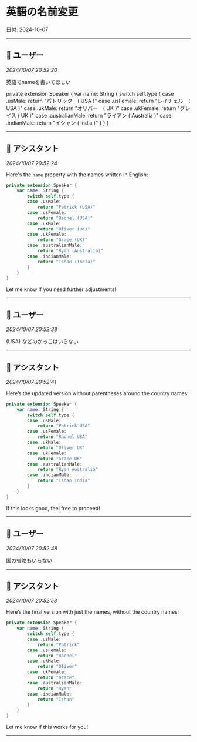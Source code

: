 # 英語の名前変更

日付: 2024-10-07

---

## 👤 ユーザー
*2024/10/07 20:52:20*

英語でnameを書いてほしい

private extension Speaker {
    var name: String {
        switch self.type {
        case .usMale:
            return "パトリック　( USA )"
        case .usFemale:
            return "レイチェル　( USA )"
        case .ukMale:
            return "オリバー　( UK )"
        case .ukFemale:
            return "グレイス  ( UK )"
        case .australianMale:
            return "ライアン  ( Australia )"
        case .indianMale:
            return "イシャン  ( India )"
        }
    }
}

---

## 🤖 アシスタント
*2024/10/07 20:52:24*

Here's the `name` property with the names written in English:

```swift
private extension Speaker {
    var name: String {
        switch self.type {
        case .usMale:
            return "Patrick (USA)"
        case .usFemale:
            return "Rachel (USA)"
        case .ukMale:
            return "Oliver (UK)"
        case .ukFemale:
            return "Grace (UK)"
        case .australianMale:
            return "Ryan (Australia)"
        case .indianMale:
            return "Ishan (India)"
        }
    }
}
```

Let me know if you need further adjustments!

---

## 👤 ユーザー
*2024/10/07 20:52:38*

(USA) などのかっこはいらない

---

## 🤖 アシスタント
*2024/10/07 20:52:41*

Here’s the updated version without parentheses around the country names:

```swift
private extension Speaker {
    var name: String {
        switch self.type {
        case .usMale:
            return "Patrick USA"
        case .usFemale:
            return "Rachel USA"
        case .ukMale:
            return "Oliver UK"
        case .ukFemale:
            return "Grace UK"
        case .australianMale:
            return "Ryan Australia"
        case .indianMale:
            return "Ishan India"
        }
    }
}
``` 

If this looks good, feel free to proceed!

---

## 👤 ユーザー
*2024/10/07 20:52:48*

国の省略もいらない

---

## 🤖 アシスタント
*2024/10/07 20:52:53*

Here’s the final version with just the names, without the country names:

```swift
private extension Speaker {
    var name: String {
        switch self.type {
        case .usMale:
            return "Patrick"
        case .usFemale:
            return "Rachel"
        case .ukMale:
            return "Oliver"
        case .ukFemale:
            return "Grace"
        case .australianMale:
            return "Ryan"
        case .indianMale:
            return "Ishan"
        }
    }
}
```

Let me know if this works for you!

---
